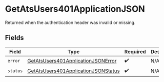 # GetAtsUsers401ApplicationJSON

Returned when the authentication header was invalid or missing.


## Fields

| Field                                                                                                 | Type                                                                                                  | Required                                                                                              | Description                                                                                           |
| ----------------------------------------------------------------------------------------------------- | ----------------------------------------------------------------------------------------------------- | ----------------------------------------------------------------------------------------------------- | ----------------------------------------------------------------------------------------------------- |
| `error`                                                                                               | [GetAtsUsers401ApplicationJSONError](../../models/operations/getatsusers401applicationjsonerror.md)   | :heavy_check_mark:                                                                                    | N/A                                                                                                   |
| `status`                                                                                              | [GetAtsUsers401ApplicationJSONStatus](../../models/operations/getatsusers401applicationjsonstatus.md) | :heavy_check_mark:                                                                                    | N/A                                                                                                   |